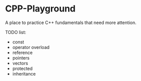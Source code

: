 # CPP-Playground
A place to practice C++ fundamentals that need more attention.

TODO list:
  - const
  - operator overload
  - reference
  - pointers
  - vectors
  - protected
  - inheritance
